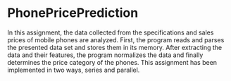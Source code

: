 # PhonePricePrediction
In this assignment, the data collected from the specifications and sales prices of mobile phones are analyzed. First, the program reads and parses the presented data set and stores them in its memory. After extracting the data and their features, the program normalizes the data and finally determines the price category of the phones. This assignment has been implemented in two ways, series and parallel.
